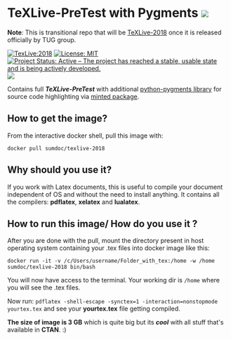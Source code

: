 # TeXLive-PreTest with Pygments ![](http://www.textfiles.com/underconstruction/HeHeartlandPark2601underconstructionbar9.gif)

**Note**: This is transitional repo that will be [TeXLive-2018](https://www.tug.org/texlive/pretest.html) once it is released officially by TUG group.

[![TexLive:2018](https://img.shields.io/badge/TeX%20Live-2018-blue.svg)](https://www.tug.org/texlive/pretest.html)
[![License: MIT](https://img.shields.io/badge/License-MIT-yellow.svg)](https://github.com/sumandoc/TeXLive-2018/blob/master/LICENSE)
[![Project Status: Active – The project has reached a stable, usable state and is being actively developed.](http://www.repostatus.org/badges/latest/active.svg)](http://www.repostatus.org/#active)
[![](https://images.microbadger.com/badges/image/sumdoc/texlive-2018.svg)](https://microbadger.com/images/sumdoc/texlive-2018 "Get your own image badge on microbadger.com")


Contains full ***TeXLive-PreTest*** with additional [python-pygments library](http://pygments.org/) for source code highlighting via [minted package](https://www.ctan.org/pkg/minted).

## How to get the image?

From the interactive docker shell, pull this image with:

`docker pull sumdoc/texlive-2018`

## Why should you use it?

If you work with Latex documents, this is useful to compile your document independent of OS and without the need to install anything.  It contains all the compilers: **pdflatex**, **xelatex** and **lualatex**.

## How to run this image/ How do you use it ?

After you are done with the pull, mount the directory present in host operating system containing your .tex files 
into docker image like this:

`docker run -it -v /c/Users/username/Folder_with_tex:/home -w /home sumdoc/texlive-2018 bin/bash`


You will now have access to the terminal. Your working dir is `/home` where you will see the .tex files.

Now run:
`pdflatex -shell-escape -synctex=1 -interaction=nonstopmode yourtex.tex` and see your **yourtex.tex** file getting compiled.

**The size of image is 3 GB** which is quite big but
its ***cool*** with all stuff that's available in **CTAN**. :)
